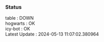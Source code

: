 ### Status


table : DOWN  
hogwarts : OK  
icy-bot : OK  
Latest Update : 2024-05-13 11:07:02.380964

